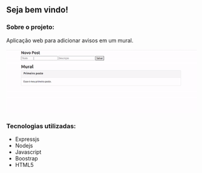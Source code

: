 <h2>Seja bem vindo!</h2>
<h3>Sobre o projeto:</h3>
<p>
  Aplicação web para adicionar avisos em um mural.
</p>
<img src="ezgif.com-gif-maker.gif"/>
<h3>Tecnologias utilizadas:</h3>
<ul>
  <li>
    Expressjs 
  </li>
  <li>
    Nodejs 
  </li>
  <li>
    Javascript 
  </li>
  <li>
    Boostrap
  </li>
  <li>
    HTML5
  </li>
</ul>
